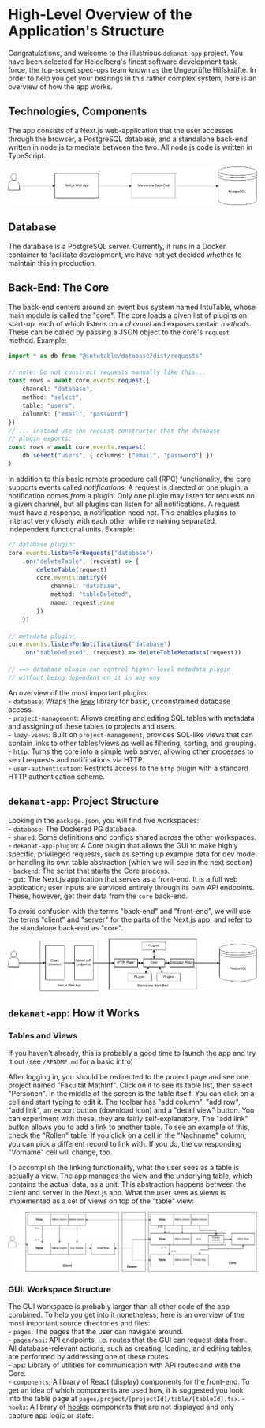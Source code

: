 # High-Level Overview of the Application's Structure

Congratulations, and welcome to the illustrious `dekanat-app` project.
You have been selected for Heidelberg's finest software development
task force, the top-secret spec-ops team known as the Ungeprüfte Hilfskräfte.
In order to help you get your bearings in this rather complex system, here
is an overview of how the app works.

## Technologies, Components
The app consists of a Next.js web-application that the user accesses through
the browser, a PostgreSQL database, and a standalone back-end written in
node.js to mediate between the two. All node.js code is written in TypeScript.

![Application Overview](overview_1.drawio.png)

## Database
The database is a PostgreSQL server. Currently, it runs in a Docker container
to facilitate development, we have not yet decided whether to maintain
this in production.

## Back-End: The Core
The back-end centers around an event bus system named IntuTable, whose
main module is called the "core". The core loads a given list of plugins
on start-up, each of which listens on a _channel_ and exposes certain
_methods_. These can be called by passing a JSON object to the
core's `request` method.
Example:
```typescript
import * as db from "@intutable/database/dist/requests"

// note: Do not construct requests manually like this...
const rows = await core.events.request({
    channel: "database",
    method: "select",
    table: "users",
    columns: ["email", "password"]
})
// ... instead use the request constructor that the database
// plugin exports:
const rows = await core.events.request(
    db.select("users", { columns: ["email", "password"] })
)
```
In addition to this basic remote procedure call (RPC) functionality, the
core supports events called _notifications_. A request is directed _at_
one plugin, a notification comes _from_ a plugin. Only one plugin may
listen for requests on a given channel, but all plugins can listen for
all notifications. A request must have a response, a notification need not.
This enables plugins to interact very closely with each other while
remaining separated, independent functional units.
Example:
```typescript
// database plugin:
core.events.listenForRequests("database")
    .on("deleteTable", (request) => {
        deleteTable(request)
        core.events.notify({
            channel: "database",
            method: "tableDeleted",
            name: request.name
        })
    })

// metadata plugin:
core.events.listenForNotifications("database")
    .on("tableDeleted", (request) => deleteTableMetadata(request))

// ==> database plugin can control higher-level metadata plugin
// without being dependent on it in any way
```
An overview of the most important plugins:  
    - `database`: Wraps the [`knex`](https://knexjs.org/) library for
    basic, unconstrained database access.  
    - `project-management`: Allows creating and editing SQL tables with
    metadata and assigning of these tables to projects and users.  
    - `lazy-views`: Built on `project-management`, provides SQL-like views
    that can contain links to other tables/views as well as filtering, sorting,
    and grouping.  
    - `http`: Turns the core into a simple web server, allowing other processes
    to send requests and notifications via HTTP.  
    - `user-authentication`: Restricts access to the `http` plugin with a
    standard HTTP authentication scheme.  

## `dekanat-app`: Project Structure
Looking in the `package.json`, you will find five workspaces:  
    - `database`: The Dockered PG database.  
    - `shared`: Some definitions and configs shared across the other
    workspaces.  
    - `dekanat-app-plugin`: A Core plugin that allows the GUI to make
    highly specific, privileged requests, such as setting up example
    data for dev mode or handling its own table abstraction (which
    we will see in the next section)  
    - `backend`: The script that starts the Core process.  
    - `gui`: The Next.js application that serves as a front-end. It is a
    full web application; user inputs are serviced entirely through its own
    API endpoints. These, however, get their data from the `core` back-end.  
  
To avoid confusion with the terms "back-end" and "front-end", we will use
the terms "client" and "server" for the parts of the Next.js app, and
refer to the standalone back-end as "core".

![Application Overview II: Components](overview_2.drawio.png)

## `dekanat-app`: How it Works
### Tables and Views
If you haven't already, this is probably a good time to launch the app and
try it out (see `/README.md` for a basic intro)

After logging in, you should be redirected to the project page and see one
project named "Fakultät MathInf". Click on it to see its table list, then
select "Personen". In the middle of the screen is the table itself.
You can click on a cell and start typing to edit it. The toolbar has
"add column", "add row", "add link", an export button (download icon) and
a "detail view" button. You can experiment with these, they are fairly
self-explanatory. The "add link" button allows you to add a link to another
table. To see an example of this, check the "Rollen" table. If you
click on a cell in the "Nachname" column, you can pick a different record
to link with. If you do, the corresponding "Vorname" cell will change, too.

To accomplish the linking functionality, what the user sees as a table
is actually a view. The app manages the view and the underlying table,
which contains the actual data, as a unit. This abstraction happens between
the client and server in the Next.js app. What the user sees as views
is implemented as a set of views on top of the "table" view:

![How Tables and Views are Implemented](tables_views.drawio.png)

### GUI: Workspace Structure
The GUI workspace is probably larger than all other code of the
app combined. To help you get into it nonetheless, here is an overview of
the most important source directories and files:  
    - `pages`: The pages that the user can navigate around.  
    - `pages/api`: API endpoints, i.e. routes that the GUI can request data
    from. All database-relevant actions, such as creating, loading, and
    editing tables, are performed by addressing one of these routes.  
    - `api`: Library of utilities for communication with API routes and with
    the Core.  
    - `components`: A library of React (display) components for the front-end.
    To get an idea of which components are used how, it is suggested you
    look into the table page at
    `pages/project/[projectId]/table/[tableId].tsx`.
    - `hooks`: A library of [hooks](https://reactjs.org/docs/hooks-intro.html):
    components that are not displayed and only capture app logic or state.  

